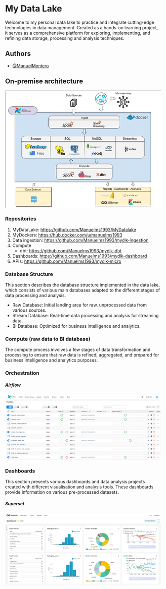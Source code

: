 # My Data Lake

Welcome to my personal data lake to practice and integrate cutting-edge technologies in data management. Created as a hands-on learning project, it serves as a comprehensive platform for exploring, implementing, and refining data storage, processing and analysis techniques. 


## Authors

- [@ManuelMontero](https://www.linkedin.com/in/manuel-montero/)

## On-premise architecture

![Architecture Diagram](img/arquitecture-on-premise_v1.png)

### Repositories

1. MyDataLake: https://github.com/Manuelms1993/MyDatalake
2. MyDockers: https://hub.docker.com/u/manuelms1993   
3. Data ingestion: https://github.com/Manuelms1993/mydlk-ingestion
4. Compute 
    * dbt: https://github.com/Manuelms1993/mydlk-dbt
5. Dashboards: https://github.com/Manuelms1993/mydlk-dashboard
6. APIs: https://github.com/Manuelms1993/mydlk-micro 

### Database Structure
This section describes the database structure implemented in the data lake, which consists of various main databases adapted to the different stages of data processing and analysis.
- Raw Database: Initial landing area for raw, unprocessed data from various sources.
- Stream Database: Real-time data processing and analysis for streaming data.
- BI Database: Optimized for business intelligence and analytics.

### Compute (raw data to BI database)
The compute process involves a few stages of data transformation and processing to ensure that raw data is refined, aggregated, and prepared for business intelligence and analytics purposes.

### Orchestration

##### Airflow
![DAGS](img/airflow.png)

### Dashboards
This section presents various dashboards and data analysis projects created with different visualisation and analysis tools. These dashboards provide information on various pre-processed datasets.

##### Superset
![Architecture Diagram](img/superset-dashboard.png)
